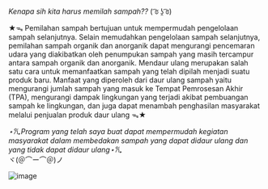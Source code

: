 *Kenapa sih kita harus memilah sampah??* ( ͡ಠ ʖ̯ ͡ಠ) 

★ᯓ Pemilahan sampah bertujuan untuk mempermudah pengelolaan sampah selanjutnya. Selain memudahkan pengelolaan sampah selanjutnya, pemilahan sampah organik dan anorganik dapat mengurangi pencemaran udara yang diakibatkan oleh penumpukan sampah yang masih tercampur antara sampah organik dan anorganik.
Mendaur ulang merupakan salah satu cara untuk memanfaatkan sampah yang telah dipilah menjadi suatu produk baru. Manfaat yang diperoleh dari daur ulang sampah yaitu mengurangi jumlah sampah yang masuk ke Tempat Pemrosesan Akhir (TPA), mengurangi dampak lingkungan yang terjadi akibat pembuangan sampah ke lingkungan, dan juga dapat menambah penghasilan masyarakat melalui penjualan produk daur ulang ᯓ★

*⋆𐙚₊Program yang telah saya buat dapat mempermudah kegiatan masyarakat dalam membedakan sampah yang dapat didaur ulang dan yang tidak dapat didaur ulang⋆𐙚₊*   
ヾ(＠⌒ー⌒＠)ノ

![image](https://github.com/user-attachments/assets/598f95ab-35fc-453a-b716-7e911ceca91b)
